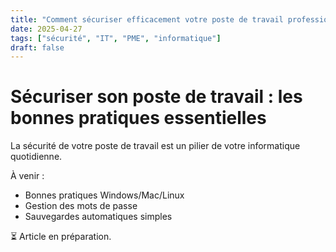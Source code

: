 ```yaml
---
title: "Comment sécuriser efficacement votre poste de travail professionnel"
date: 2025-04-27
tags: ["sécurité", "IT", "PME", "informatique"]
draft: false
---
```


# Sécuriser son poste de travail : les bonnes pratiques essentielles

La sécurité de votre poste de travail est un pilier de votre informatique quotidienne.

À venir :
- Bonnes pratiques Windows/Mac/Linux
- Gestion des mots de passe
- Sauvegardes automatiques simples

⏳ Article en préparation.
